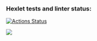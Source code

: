 ### Hexlet tests and linter status:
[![Actions Status](https://github.com/doomdonut666/frontend-project-44/actions/workflows/hexlet-check.yml/badge.svg)](https://github.com/doomdonut666/frontend-project-44/actions)

<a href="https://codeclimate.com/github/doomdonut666/frontend-project-44/maintainability"><img src="https://api.codeclimate.com/v1/badges/6c0f758165ee039525dc/maintainability" /></a>